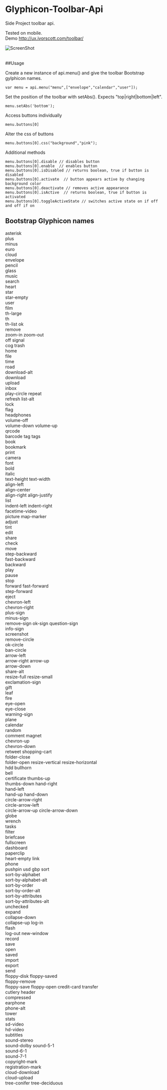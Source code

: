# Glyphicon-Toolbar-Api
Side Project toolbar api.

Tested on mobile.<br/>
Demo http://ux.ivorscott.com/toolbar/

![ScreenShot](https://raw.github.com/ivorscott/Glyphicon-Toolbar-Api/master/images/toolbar.png)<br /><br />

##Usage

Create a new instance of api.menu() and give the toolbar Bootstrap gylphicon names.

```
var menu = api.menu("menu",["envelope","calendar","user"]);

```

Set the position of the toolbar with setAbs(). Expects "top|right|bottom|left".

```
menu.setAbs('bottom');
```

Access buttons individually

```
menu.buttons[0]
```

Alter the css of buttons

```
menu.buttons[0].css("background","pink");
```

Additional methods
```
menu.buttons[0].disable // disables button 
menu.buttons[0].enable  // enables button 
menu.buttons[0].isDisabled // returns boolean, true if button is disabled 
menu.buttons[0].activate  // button appears active by changing background color 
menu.buttons[0].deactivate // removes active appearance 
menu.buttons[0].isActive  // returns boolean, true if button is activated 
menu.buttons[0].toggleActiveState // switches active state on if off and off if on
```

## Bootstrap Glyphicon names

asterisk	
plus	
minus	
euro	
cloud	
envelope	
pencil	
glass	
music	
search	
heart	
star	
star-empty	
user	
film	
th-large	
th	
th-list	
ok	
remove	
zoom-in	
zoom-out	
off	
signal	
cog	
trash	
home	
file	
time	
road	
download-alt	
download	
upload	
inbox	
play-circle	
repeat	
refresh	
list-alt	
lock	
flag	
headphones	
volume-off	
volume-down	
volume-up	
qrcode	
barcode	
tag	
tags	
book	
bookmark	
print	
camera	
font	
bold	
italic	
text-height	
text-width	
align-left	
align-center	
align-right	
align-justify	
list	
indent-left	
indent-right	
facetime-video	
picture	
map-marker	
adjust	
tint	
edit	
share	
check	
move	
step-backward	
fast-backward	
backward	
play	
pause	
stop	
forward	
fast-forward	
step-forward	
eject	
chevron-left	
chevron-right	
plus-sign	
minus-sign	
remove-sign	
ok-sign	
question-sign	
info-sign	
screenshot	
remove-circle	
ok-circle	
ban-circle	
arrow-left	
arrow-right	
arrow-up	
arrow-down	
share-alt	
resize-full	
resize-small	
exclamation-sign	
gift	
leaf	
fire	
eye-open	
eye-close	
warning-sign	
plane	
calendar	
random	
comment	
magnet	
chevron-up	
chevron-down	
retweet	
shopping-cart	
folder-close	
folder-open	
resize-vertical	
resize-horizontal	
hdd	
bullhorn	
bell	
certificate	
thumbs-up	
thumbs-down	
hand-right	
hand-left	
hand-up	
hand-down	
circle-arrow-right	
circle-arrow-left	
circle-arrow-up	
circle-arrow-down	
globe	
wrench	
tasks	
filter	
briefcase	
fullscreen	
dashboard	
paperclip	
heart-empty	
link	
phone	
pushpin	
usd	
gbp	
sort	
sort-by-alphabet	
sort-by-alphabet-alt	
sort-by-order	
sort-by-order-alt	
sort-by-attributes	
sort-by-attributes-alt	
unchecked	
expand	
collapse-down	
collapse-up	
log-in	
flash	
log-out	
new-window	
record	
save	
open	
saved	
import	
export	
send	
floppy-disk	
floppy-saved	
floppy-remove	
floppy-save	
floppy-open	
credit-card	
transfer	
cutlery	
header	
compressed	
earphone	
phone-alt	
tower	
stats	
sd-video	
hd-video	
subtitles	
sound-stereo	
sound-dolby	
sound-5-1	
sound-6-1	
sound-7-1	
copyright-mark	
registration-mark	
cloud-download	
cloud-upload	
tree-conifer
tree-deciduous
